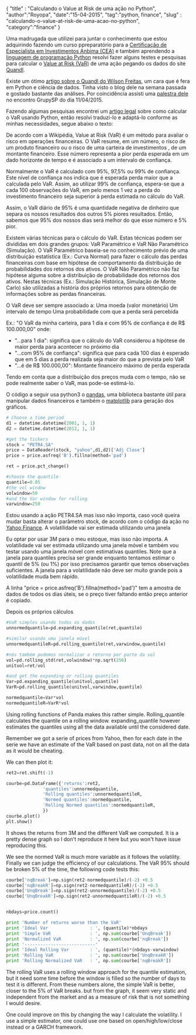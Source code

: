 {
"title" : "Calculando o Value at Risk de uma ação no Python",
"author":"Royopa",
"date":"15-04-2015",
"tag":"python, finance",
"slug" : "calculando-o-value-at-risk-de-uma-acao-no-python",
"category":"finance"
}

Uma madrugada que utilizei para juntar o conhecimento que estou adquirindo fazendo um curso ppreparatório para a [Certificação de Especialista em Investimentos Anbima (CEA)](http://certificacao.anbid.com.br/cea.asp) e também aprendendo a [linguagem de programação Python](https://www.python.org/) resolvi fazer alguns testes e pesquisas para calcular o [Value at Risk (VaR)](http://pt.wikipedia.org/wiki/Value_at_Risk) de uma ação pegando os dados do site [Quandl](https://www.quandl.com/).

Existe um ótimo [artigo sobre o Quandl do Wilson Freitas](http://wilsonfreitas.github.io/posts/2014-03/quandl-uma-otima-forma-de-obter-dados-estruturados-em-python.html), um cara que é fera em Python e ciência de dados. Tinha visto o blog dele na semana passada e gostado bastante das análises. Por coincidência assisti uma [palestra dele](http://www.slideshare.net/wfreitas/analise-dos-campeoes-da-corrida-de-sao-silvestre-com-python) no encontro GrupySP do dia 11/04/2015.

Fazendo algumas pesquisas encontrei um [artigo legal](http://gosmej1977.blogspot.com.br/2013/06/value-at-risk.html) sobre como calcular o VaR usando Python, então resolvi traduzi-lo e adaptá-lo conforme as minhas necessidades, segue abaixo o texto:

De acordo com a Wikipédia, Value at Risk (VaR) é um método para avaliar o risco em operações financeiras. O VaR resume, em um número, o risco de um produto financeiro ou o risco de uma carteira de investimentos , de um montante financeiro. Esse número representa a pior perda esperada em um dado horizonte de tempo e é associado a um intervalo de confiança. 

Normalmente o VaR é calculado com 95%, 97,5% ou 99% de confiança. Este nível de confiança nos indica que é esperada perda maior que a calculada pelo VaR. Assim, ao utilizar 99% de confiança, espera-se que a cada 100 observações do VaR, em pelo menos 1 vez a perda do investimento financeiro seja superior à perda estimada no cálculo do VaR.

Assim, o VaR diário de 95% é uma quantidade negativa de dinheiro que separa os nossos resultados dos outros 5% piores resultados. Então, sabemos que 95% dos nossos dias será melhor do que esse número e 5% pior.

Existem várias técnicas para o cálculo do VaR. Estas técnicas podem ser divididas em dois grandes grupos: VaR Paramétrico e VaR Não Paramétrico (Simulação). O VaR Paramétrico baseia-se no conhecimento prévio de uma distribuição estatística (Ex.: Curva Normal) para fazer o cálculo das perdas financeiras com base em hipótese de comportamento da distribuição de probabilidades dos retornos dos ativos. O VaR Não Paramétrico não faz hipótese alguma sobre a distribuição de probabilidade dos retornos dos ativos. Nestas técnicas (Ex.: Simulação Histórica, Simulação de Monte Carlo) são utilizadas a história dos próprios retornos para obtenção de informações sobre as perdas financeiras.

O VaR deve ser sempre associado a:
    Uma moeda (valor monetário)
    Um intervalo de tempo
    Uma probabilidade com que a perda será percebida


Ex.: "O VaR da minha carteira, para 1 dia e com 95% de confiança é de R$ 100.000,00" onde:

- "...para 1 dia": significa que o cálculo do VaR considerou a hipótese de maior perda para acontecer no próximo dia
- "...com 95% de confiança": significa que para cada 100 dias é esperado que em 5 dias a perda realizada seja maior do que a prevista pelo VaR
- "...é de R$ 100.000,00": Montante financeiro máximo de perda esperada

Tendo em conta que a distribuição dos preços muda com o tempo, não se pode realmente saber o VaR, mas pode-se estimá-lo.

O código a seguir usa python3 o [pandas](http://pandas.pydata.org/), uma biblioteca bastante útil para manipular dados financeiros e também o [matplotlib](http://matplotlib.org/) para geração dos gráficos.

```python
# Choose a time period 
d1 = datetime.datetime(2001, 1, 1)
d2 = datetime.datetime(2012, 1, 1)

#get the tickers
stock = "PETR4.SA"
price = DataReader(stock, "yahoo",d1,d2)['Adj Close']
price = price.asfreq('B').fillna(method='pad')

ret = price.pct_change()

#choose the quantile
quantile=0.05
#the vol window
volwindow=50
#and the Var window for rolling 
varwindow=250
```

Estou usando a ação PETR4.SA mas isso não importa, caso você queira mudar basta alterar o parâmetro stock, de acordo com o código da ação no [Yahoo Finance](http://finance.yahoo.com/). A volatilidade vai ser estimada utilizando uma janela 


Eu optar por usar 3M para o meu estoque, mas isso não importa. A volatilidade vai ser estimada utilizando uma janela móvel e também vou testar usando uma janela móvel com estimativas quantiles.
Note que a janela para quantiles precisa ser grande enquanto tentamos estimar o quantil de 5% (ou 1%) por isso precisamos garantir que temos observações suficientes.
A janela para a volatilidade não deve ser muito grande pois a volatilidade muda bem rápido.

A linha "price = price.asfreq('B').fillna(method='pad')" tem a amostra de dados de todos os dias úteis, se o preço tiver faltando então preço anterior é copiado.

Depois os próprios cálculos
```python
#VaR simples usando todos os dados
unnormedquantile=pd.expanding_quantile(ret,quantile)

#similar usando uma janela móvel
unnormedquantileR=pd.rolling_quantile(ret,varwindow,quantile)

#nós também podemos normalizar o retorno por parte da vol
vol=pd.rolling_std(ret,volwindow)*np.sqrt(256)
unitvol=ret/vol

#and get the expanding or rolling quantiles
Var=pd.expanding_quantile(unitvol,quantile)
VarR=pd.rolling_quantile(unitvol,varwindow,quantile)

normedquantile=Var*vol
normedquantileR=VarR*vol
```

Using rolling functions of Panda makes this rather simple. Rolling_quantile calculates the quantile on a rolling window. expanding_quantile however estimates the quantiles using all the data available until the considered date.

Remember we got a serie of prices from Yahoo, then for each date in the serie we have an estimate of the VaR based on past data, not on all the data as it would be cheating.

We can then plot it: 

```python
ret2=ret.shift(-1)

courbe=pd.DataFrame({'returns':ret2,
              'quantiles':unnormedquantile,
              'Rolling quantiles':unnormedquantileR,
              'Normed quantiles':normedquantile,
              'Rolling Normed quantiles':normedquantileR,
              })
courbe.plot()
plt.show()
```

It shows the returns from 3M and the different VaR we computed. 
It is a pretty dense graph so I don't reproduce it here but you won't have issue reproducing this.

We see the normed VaR is much more variable as it follows the volatility. Finally we can judge the efficiency of our calculations. The VaR 95% should be broken 5% of the time, the following code tests this:

```python
courbe['nqBreak']=np.sign(ret2-normedquantile)/(-2) +0.5
courbe['nqBreakR']=np.sign(ret2-normedquantileR)/(-2) +0.5
courbe['UnqBreak']=np.sign(ret2-unnormedquantile)/(-2) +0.5
courbe['UnqBreakR']=np.sign(ret2-unnormedquantileR)/(-2) +0.5


nbdays=price.count()

print 'Number of returns worse than the VaR'
print 'Ideal Var                : ', (quantile)*nbdays
print 'Simple VaR               : ', np.sum(courbe['UnqBreak'])
print 'Normalized VaR           : ', np.sum(courbe['nqBreak'])
print '---------------------------'
print 'Ideal Rolling Var        : ', (quantile)*(nbdays-varwindow)
print 'Rolling VaR              : ', np.sum(courbe['UnqBreakR'])
print 'Rolling Normalized VaR   : ', np.sum(courbe['nqBreakR'])
```

The rolling VaR uses a rolling window approach for the quantile estimation, but it need some time before the window is filled so the number of days to test it is different. From these numbers alone, the simple VaR is better, closer to the 5% of VaR breaks. but from the graph, it seem very static and independent from the market and as a measure of risk that is not something I would desire.

One could improve on this by changing the way I calculate the volatility. I use a simple estimator, one could use one based on open/high/low/close instead or a GARCH framework.
